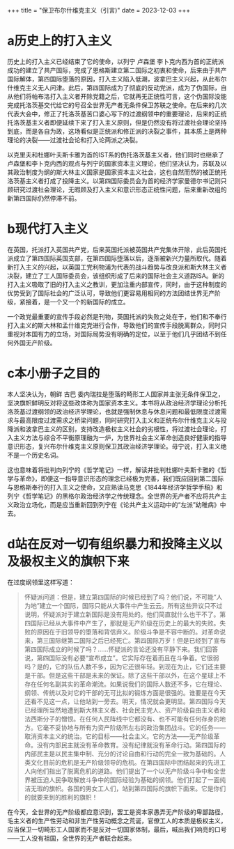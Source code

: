 +++
title = "保卫布尔什维克主义（引言)"
date = 2023-12-03
+++

# a历史上的打入主义

历史上的打入主义已经结束了它的使命，以列宁 卢森堡 李卜克内西为首的正统派成功的建立了共产国际，完成了恩格斯建立第二国际之初衷和使命，后来由于共产国际解体，第四国际堕落的原因，打入主义陷入低潮，波拿巴主义兴起，从此布尔什维克主义无人问津。此后，第四国际成为了彻底的反动党派，成为了伪国际，自从他们将帕布洛打入主义者开除党籍之后，它就再无正统性可言，这个伪国际没能完成托洛茨基交代给它的号召全世界无产者无条件保卫苏联之使命。在后来的几次代表大会中，修正了托洛茨基苦口婆心写下的过渡纲领中的重要理论，后来的正统托洛茨基主义者即便延续下来了打入主义原则，但是仍然没有将过渡社会理论坚持到底，而是各自为政，这场看似是正统派和修正派的决裂之事件，其本质上是两种理论的决裂——过渡社会论和打入论两派之决裂。

以克里夫和杜娜叶夫斯卡雅为首的IST系的伪托洛茨基主义者，他们同时也继承了卢森堡和李卜克内西的观点与列宁的国家资本主义理论，他们坚决认为，苏联及以其政治制度为纲的斯大林主义国家是国家资本主义社会，这也自然而然的被正统托洛茨基主义者打成了投降主义。以第四国际委员会为首的经济学家曼德尔书记则只顾研究过渡社会理论，无暇顾及打入主义和意识形态正统性问题，后来重新改组的新第四国际仍然停滞不前。

# b现代打入主义

在英国，托派打入英国共产党，后来英国托派被英国共产党集体开除，此后英国托派成立了第四国际英国支部，在第四国际堕落以后，逐渐被新兴力量所取代。随着新打入主义的兴起，以英国工党利物浦为代表的战斗趋势与改良派和斯大林主义者决裂，建立了工人国际委员会，该组织形成了后来的国际社会主义道路ISA。新的打入主义吸取了旧的打入主义之教训，更加注重内部宣传，同时，由于这种制度的优势受到了国际社会的广泛认可，导致他们更容易用相同的方法团结世界无产阶级，紧接着，是一个又一个的新国际的成立。

一个政党最重要的宣传手段必然是刊物，英国托派的失败之处在于，他们和不奉行打入主义的斯大林和孟什维克党进行合作，导致他们的宣传手段脱离群众，同时只重视对本国有力的立场，对国际局势没有明确的定位，以至于他们几乎团结不到任何外国无产阶级。

# c本小册子之目的
本人坚决认为，朝鲜 古巴 委内瑞拉是堕落的畸形工人国家并主张无条件保卫之，坚决旗帜鲜明反对将这些政体称为国家资本主义。本书将从政治经济学理论分析托洛茨基过渡纲领的政治经济学理论，也就是强制休息与休息问题和最低限度过渡需求与最高限度过渡需求之桥梁问题，同时研究打入主义和正统布尔什维克主义与投降派和波拿巴主义的区别，支持改造极权主义社会的劣根性，将过渡社会理论，打入主义方法与综合不平衡原理融为一炉，为世界社会主义革命创造良好健康的指导意识形态，复兴布尔什维克主义原则保卫其政治经济学理论。毋宁说，打入主义绝不是一个历史名词。

这也意味着将批判向列宁的《哲学笔记》一样，解读并批判杜娜叶夫斯卡雅的《哲学与革命》，即便这一指导意识形态的理念已经极为完善，我们既应回到第二国际与恩格斯奉行的打入主义之使命，又应熟读马克思《1844年经济学哲学手稿》和列宁《哲学笔记》的黑格尔政治经济学之传统理念。全世界的无产者不应将共产主义政治立场化，而是应当重新回到列宁在《论共产主义运动中的“左派”幼稚病》中去。

# d站在反对一切有组织暴力和投降主义以及极权主义的旗帜下来

在过度纲领里这样写道：

>怀疑派问道：但是，建立第四国际的时候已经到了吗？他们说，不可能“人为地”建立一个国际，国际只能从大事件中产生云云。所有这些异议只不过说明，怀疑派对于建立新国际是没有用处的。他们简直就什么也干不了。第四国际已经从大事件中产生了，那就是无产阶级在历史上的最大的失败。失败的原因在于旧领导的堕落和背信弃义。阶级斗争是不容中断的。对革命说来，第三国际继第二国际之后已经死亡。第四国际万岁！但是已经到了宣布第四国际成立的时候了吗？……怀疑派的言论还没有平静下来。我们回答说，第四国际没有必要“宣布成立”。它实际存在着而且在斗争着。它很弱吗？是的，它的队伍人数不多，因为它还很年轻。到现在为止，它们还主要是干部。但是这些干部是未来的保证。除了这些干部以外，在这个星球上不存在任何名副其实的革命潮流。如果说我们的国际人数还不多，它在理论、纲领、传统以及对它的干部的无可比拟的锻炼方面是很强的。谁要是在今天还看不见这一点，让他站到一旁去。明天，情况就会更明显。第四国际今天已经理所当然地遭到斯大林主义者、社会民主党人、资产阶级自由主义者和法西斯分子的憎恨。在任何人民阵线中它都没有、也不可能有任何存身的地方。它毫不妥协地与所有为资产阶级所左右的政治集团战斗。它的任务——取消资本主义的统治。它的目标——社会主义。它的方法——无产阶级革命。没有内部民主就没有革命教育。没有纪律就没有革命行动。第四国际的内部民主是以民主集中制、充分的讨论自由和行动的完全一致为基础的。人类文化目前的危机是无产阶级领导的危机。在第四国际中团结起来的先进工人向他们指出了脱离危机的道路。他们提出了一个以无产阶级斗争中和全世界被压迫人民争取解放斗争中的国际经验为基础的纲领。他们打起了一面纯洁无瑕的旗帜。各国的男女工人们，站到第四国际的旗帜下面来。它是你们的就要来到的胜利的旗帜！

在今天，全世界的无产阶级都应意识到，罢工是资本家愚弄无产阶级的卑鄙路径，毛主义者的生产性劳动和非生产性劳动概念之荒诞，官僚工人的本质是极权主义，应当保卫一切畸形工人国家而不是反对一切国家体制，最后，喊出我们响亮的口号——工人没有祖国，全世界的无产者联合起来。

